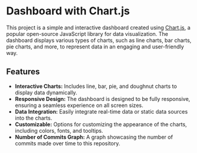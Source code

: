 
# Dashboard with Chart.js

This project is a simple and interactive dashboard created using [Chart.js](https://www.chartjs.org/), a popular open-source JavaScript library for data visualization. The dashboard displays various types of charts, such as line charts, bar charts, pie charts, and more, to represent data in an engaging and user-friendly way.

## Features

- **Interactive Charts:** Includes line, bar, pie, and doughnut charts to display data dynamically.
- **Responsive Design:** The dashboard is designed to be fully responsive, ensuring a seamless experience on all screen sizes.
- **Data Integration:** Easily integrate real-time data or static data sources into the charts.
- **Customizable:** Options for customizing the appearance of the charts, including colors, fonts, and tooltips.
- **Number of Commits Graph:** A graph showcasing the number of commits made over time to this repository.

